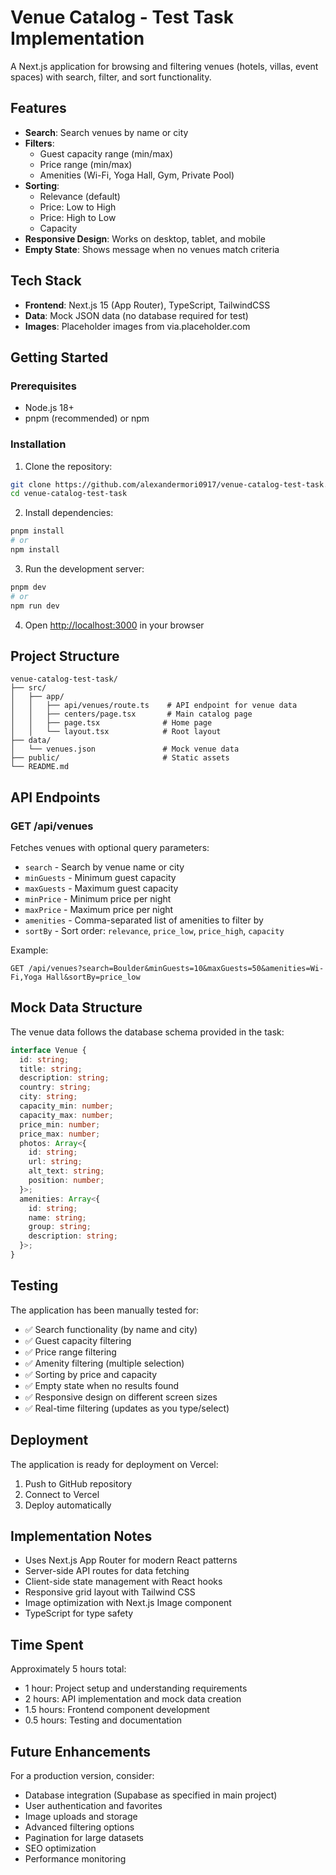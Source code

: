 # Venue Catalog - Test Task Implementation

A Next.js application for browsing and filtering venues (hotels, villas, event spaces) with search, filter, and sort functionality.

## Features

- **Search**: Search venues by name or city
- **Filters**:
  - Guest capacity range (min/max)
  - Price range (min/max)
  - Amenities (Wi-Fi, Yoga Hall, Gym, Private Pool)
- **Sorting**:
  - Relevance (default)
  - Price: Low to High
  - Price: High to Low
  - Capacity
- **Responsive Design**: Works on desktop, tablet, and mobile
- **Empty State**: Shows message when no venues match criteria

## Tech Stack

- **Frontend**: Next.js 15 (App Router), TypeScript, TailwindCSS
- **Data**: Mock JSON data (no database required for test)
- **Images**: Placeholder images from via.placeholder.com

## Getting Started

### Prerequisites

- Node.js 18+
- pnpm (recommended) or npm

### Installation

1. Clone the repository:

```bash
git clone https://github.com/alexandermori0917/venue-catalog-test-task.git
cd venue-catalog-test-task
```

2. Install dependencies:

```bash
pnpm install
# or
npm install
```

3. Run the development server:

```bash
pnpm dev
# or
npm run dev
```

4. Open [http://localhost:3000](http://localhost:3000) in your browser

## Project Structure

```
venue-catalog-test-task/
├── src/
│   ├── app/
│   │   ├── api/venues/route.ts    # API endpoint for venue data
│   │   ├── centers/page.tsx       # Main catalog page
│   │   ├── page.tsx              # Home page
│   │   └── layout.tsx            # Root layout
├── data/
│   └── venues.json               # Mock venue data
├── public/                       # Static assets
└── README.md
```

## API Endpoints

### GET /api/venues

Fetches venues with optional query parameters:

- `search` - Search by venue name or city
- `minGuests` - Minimum guest capacity
- `maxGuests` - Maximum guest capacity
- `minPrice` - Minimum price per night
- `maxPrice` - Maximum price per night
- `amenities` - Comma-separated list of amenities to filter by
- `sortBy` - Sort order: `relevance`, `price_low`, `price_high`, `capacity`

Example:

```
GET /api/venues?search=Boulder&minGuests=10&maxGuests=50&amenities=Wi-Fi,Yoga Hall&sortBy=price_low
```

## Mock Data Structure

The venue data follows the database schema provided in the task:

```typescript
interface Venue {
  id: string;
  title: string;
  description: string;
  country: string;
  city: string;
  capacity_min: number;
  capacity_max: number;
  price_min: number;
  price_max: number;
  photos: Array<{
    id: string;
    url: string;
    alt_text: string;
    position: number;
  }>;
  amenities: Array<{
    id: string;
    name: string;
    group: string;
    description: string;
  }>;
}
```

## Testing

The application has been manually tested for:

- ✅ Search functionality (by name and city)
- ✅ Guest capacity filtering
- ✅ Price range filtering
- ✅ Amenity filtering (multiple selection)
- ✅ Sorting by price and capacity
- ✅ Empty state when no results found
- ✅ Responsive design on different screen sizes
- ✅ Real-time filtering (updates as you type/select)

## Deployment

The application is ready for deployment on Vercel:

1. Push to GitHub repository
2. Connect to Vercel
3. Deploy automatically

## Implementation Notes

- Uses Next.js App Router for modern React patterns
- Server-side API routes for data fetching
- Client-side state management with React hooks
- Responsive grid layout with Tailwind CSS
- Image optimization with Next.js Image component
- TypeScript for type safety

## Time Spent

Approximately 5 hours total:

- 1 hour: Project setup and understanding requirements
- 2 hours: API implementation and mock data creation
- 1.5 hours: Frontend component development
- 0.5 hours: Testing and documentation

## Future Enhancements

For a production version, consider:

- Database integration (Supabase as specified in main project)
- User authentication and favorites
- Image uploads and storage
- Advanced filtering options
- Pagination for large datasets
- SEO optimization
- Performance monitoring
